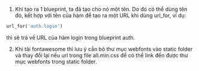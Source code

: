 1. Khi tạo ra 1 blueprint, ta đã tạo cho nó một tên. Do đó có thể dùng tên đó, kết hợp với tên của hàm để tạo ra một URL
khi dùng url_for, ví dụ:
```python
url_for('auth.login')
```
thì sẽ trả về URL của hàm login trong blueprint auth.

2. Khi tải fontawesome thì lưu ý cần bỏ thư mục webfonts vào static folder và thay đổi lại nếu url trong file all.min.css
để có thể link đến được thư mục webfonts trong static folder. 